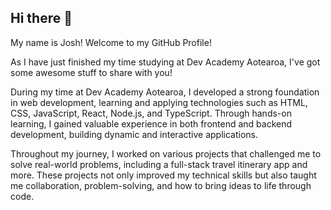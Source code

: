 ## Hi there 👋
My name is Josh! Welcome to my GitHub Profile!

As I have just finished my time studying at Dev Academy Aotearoa, I've got some awesome stuff to share with you!

During my time at Dev Academy Aotearoa, I developed a strong foundation in web development, learning and applying technologies such as HTML, CSS, JavaScript, React, Node.js, and TypeScript. Through hands-on learning, I gained valuable experience in both frontend and backend development, building dynamic and interactive applications.

Throughout my journey, I worked on various projects that challenged me to solve real-world problems, including a full-stack travel itinerary app and more. These projects not only improved my technical skills but also taught me collaboration, problem-solving, and how to bring ideas to life through code.
<!--
**joshtaula19/joshtaula19** is a ✨ _special_ ✨ repository because its `README.md` (this file) appears on your GitHub profile.

Here are some ideas to get you started:

- 🔭 I’m currently working on ...
- 🌱 I’m currently learning ...
- 👯 I’m looking to collaborate on ...
- 🤔 I’m looking for help with ...
- 💬 Ask me about ...
- 📫 How to reach me: ...
- 😄 Pronouns: ...
- ⚡ Fun fact: ...
-->
